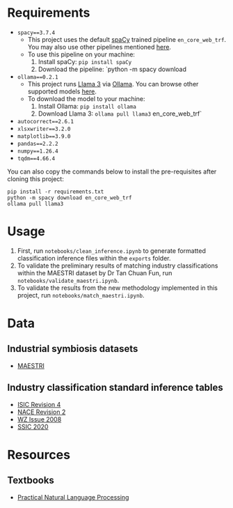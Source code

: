 # Requirements

- `spacy==3.7.4`
    - This project uses the default [spaCy](https://spacy.io) trained pipeline `en_core_web_trf`. You may also use other pipelines mentioned [here](https://spacy.io/usage/models).
    - To use this pipeline on your machine:
        1. Install spaCy: `pip install spaCy`
        2. Download the pipeline: `python -m spacy download 
- `ollama==0.2.1`
    - This project runs [Llama 3](https://llama.meta.com) via [Ollama](https://ollama.com). You can browse other supported models [here](https://ollama.com).
    - To download the model to your machine:
        1. Install Ollama: `pip install ollama`
        2. Download Llama 3: `ollama pull llama3`
en_core_web_trf`
- `autocorrect==2.6.1`
- `xlsxwriter==3.2.0`
- `matplotlib==3.9.0`
- `pandas==2.2.2`
- `numpy==1.26.4`
- `tqdm==4.66.4`

You can also copy the commands below to install the pre-requisites after cloning this project:

```
pip install -r requirements.txt
python -m spacy download en_core_web_trf
ollama pull llama3
```

# Usage

1. First, run `notebooks/clean_inference.ipynb` to generate formatted classification inference files within the `exports` folder.
2. To validate the preliminary results of matching industry classifications within the MAESTRI dataset by Dr Tan Chuan Fun, run `notebooks/validate_maestri.ipynb`.
3. To validate the results from the new methodology implemented in this project, run `notebooks/match_maestri.ipynb`.

# Data

## Industrial symbiosis datasets

- [MAESTRI](https://maestri-spire.eu/)

## Industry classification standard inference tables

- [ISIC Revision 4](https://unstats.un.org/unsd/classifications/Econ/isic)
- [NACE Revision 2](/data/inference/industry/NACE%20Rev.%202.xlsx)
- [WZ Issue 2008](https://www.klassifikationsserver.de/klassService/jsp/common/url.jsf?variant=wz2008&lang=EN)
- [SSIC 2020](https://www.singstat.gov.sg/standards/standards-and-classifications/ssic)

# Resources

## Textbooks

- [Practical Natural Language Processing](https://www.oreilly.com/library/view/practical-natural-language/9781492054047/)